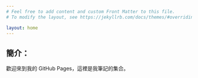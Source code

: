 ```yaml
---
# Feel free to add content and custom Front Matter to this file.
# To modify the layout, see https://jekyllrb.com/docs/themes/#overriding-theme-defaults

layout: home
---
```


## 簡介：

歡迎來到我的 GitHub Pages，這裡是我筆記的集合。
